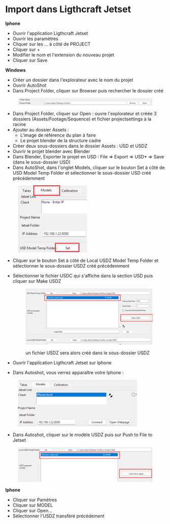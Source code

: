 # Import dans Ligthcraft Jetset

**Iphone**

* Ouvrir l'application Ligthcraft Jetset
* Ouvrir les paramètres
* Cliquer sur les ... à côté de PROJECT
* Cliquer sur +
* Modifier le nom et l'extension du nouveau projet
* Cliquer sur Save

**Windows**

* Créer un dossier dans l'explorateur avec le nom du projet
* Ouvrir AutoShot
* Dans Project Folder, cliquer sur Browser puis rechercher le dossier créé

<figure><img src="../.gitbook/assets/image (1).png" alt=""><figcaption></figcaption></figure>

* Dans Project Folder, cliquer sur Open : ouvre l'explorateur et créée 3 dossiers (Assets/Footage/Sequence) et fichier projectsettings à la racine
* Ajouter au dossier Assets :&#x20;
  * L'image de référence du plan à faire
  * Le projet blender de la structure cadre
* Créer deux sous-dossiers dans le dossier Assets : USD et USDZ
* Ouvrir le projet blender avec Blender
* Dans Blender, Exporter le projet en USD : File ⇒ Export ⇒ USD\* ⇒ Save (dans le sous-dossier USD)
* Dans AutoShot, dans l'onglet Models, cliquer sur le bouton Set à côté de USD Model Temp Folder et sélectionner le sous-dossier USD créé précédemment

<figure><img src="../.gitbook/assets/image (2).png" alt="" width="217"><figcaption></figcaption></figure>

* Cliquer sur le bouton Set à côté de Local USDZ Model Temp Folder et sélectionner le sous-dossier USDZ créé précédemment
*   Sélectionner le fichier USDC qui s'affiche dans la section USD puis cliquer sur Make USDZ

    <figure><img src="../.gitbook/assets/image (3).png" alt=""><figcaption><p>un fichier USDZ sera alors créé dans le sous-dossier USDZ</p></figcaption></figure>
* Ouvrir l'application Ligthcraft Jetset sur Iphone
* Dans Autoshot, vous verrez apparaître votre Iphone :

<figure><img src="../.gitbook/assets/image (4).png" alt="" width="375"><figcaption></figcaption></figure>

* Dans Autoshot, cliquer sur le modèle USDZ puis sur Push to File to Jetset

<figure><img src="../.gitbook/assets/image (5).png" alt=""><figcaption></figcaption></figure>

**Iphone**

* Cliquer sur Pamètres
* Cliquer sur MODEL
* Cliquer sur Open...
* Sélectionner l'USDZ transféré précédement



